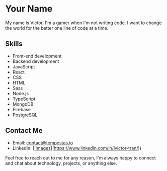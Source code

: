 # Your Name

My name is Victor, I'm a gamer when I'm not writing code. I want to change the world for the better one line of code at a time.

## Skills
- Front-end development 
- Backend development
- JavaScript 
- React 
- CSS 
- HTML
- Sass
- Node.js
- TypeScript
- MongoDB
- Firebase
- PostgreSQL

## Contact Me

- Email: contact@tempestas.io
- LinkedIn: [[!images](https://img.shields.io/badge/LinkedIn-0077B5?style=for-the-badge&logo=linkedin&logoColor=white)](https://www.linkedin.com/in/ivictor-tran/))

Feel free to reach out to me for any reason, I'm always happy to connect and chat about technology, projects, or anything else. 

<link rel="stylesheet" href="https://cdnjs.cloudflare.com/ajax/libs/font-awesome/5.15.1/css/all.min.css" integrity="sha512-+4zCK9k+qNFUR5X+cKL9EIR+ZOhtIloNl9GIKS57V1MyNsYpYcUrUeQc9vNfzsWfV28IaLL3i96P9sdNyeRssA==" crossorigin="anonymous" />
